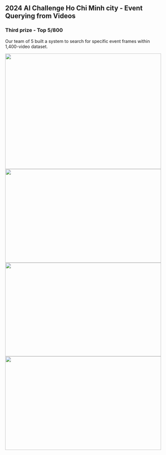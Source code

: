 ## 2024 AI Challenge Ho Chi Minh city - Event Querying from Videos

### Third prize - Top 5/800

Our team of 5 built a system to search for specific event frames within 1,400-video dataset.

<img src="https://github.com/user-attachments/assets/d63cf2d1-3168-4381-8d09-ecb5568dcb25" width="500" height="370">

<img src="https://github.com/user-attachments/assets/c0aaad23-d1d6-479a-a730-72b9cba059f6" width="500" height="300">

<img src="https://github.com/user-attachments/assets/237442dc-030e-4b5e-b281-2fea223dc682" width="500" height="300">

<img src="https://github.com/user-attachments/assets/1f3321ef-0401-42e3-bf6a-c4ee0d7f8b11" width="500" height="300">


